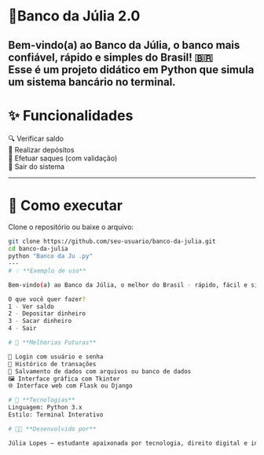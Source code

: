 # 🏦**Banco da Júlia 2.0**

Bem-vindo(a) ao **Banco da Júlia**, o banco mais confiável, rápido e simples do Brasil! 🇧🇷  
Esse é um projeto didático em Python que simula um sistema bancário no terminal.
---

# ✨ **Funcionalidades**

🔍 Verificar saldo  
💸 Realizar depósitos  
🏧 Efetuar saques (com validação)  
🚪 Sair do sistema  

---

# 🚀 **Como executar**

Clone o repositório ou baixe o arquivo:

```bash
git clone https://github.com/seu-usuario/banco-da-julia.git
cd banco-da-julia
python "Banco da Ju .py"
---
# 💡 **Exemplo de uso**

Bem-vindo(a) ao Banco da Júlia, o melhor do Brasil - rápido, fácil e simples!

O que você quer fazer?
1 - Ver saldo
2 - Depositar dinheiro
3 - Sacar dinheiro
4 - Sair

# 🔮 **Melhorias Futuras**

🔐 Login com usuário e senha
🧾 Histórico de transações
💾 Salvamento de dados com arquivos ou banco de dados
🖼️ Interface gráfica com Tkinter
🌐 Interface web com Flask ou Django

# 🧠 **Tecnologias**
Linguagem: Python 3.x
Estilo: Terminal Interativo

# 👩‍💻 **Desenvolvido por**

Júlia Lopes – estudante apaixonada por tecnologia, direito digital e inteligência artificial!
